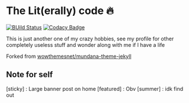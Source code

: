 # The Lit(erally) code 🔥

[![BUild Status](https://api.travis-ci.com/dopewind/dopewind.github.io.svg?branch=master)](https://github.com/dopewind/dopewind.github.io/actions) [![Codacy Badge](https://app.codacy.com/project/badge/Grade/b78b5d886a1e497bad2388a77d16fa07)](https://www.codacy.com/gh/dopewind/dopewind.github.io/dashboard?utm_source=github.com&utm_medium=referral&utm_content=dopewind/dopewind.github.io&utm_campaign=Badge_Grade)

This is just another one of my crazy hobbies, see my profile for other completely useless stuff and wonder along with me if I have a life

Forked from [wowthemesnet/mundana-theme-jekyll](https://github.com/wowthemesnet/mundana-theme-jekyll)

## Note for self

[sticky] : Large banner post on home
[featured] : Obv
[summer] : idk find out
